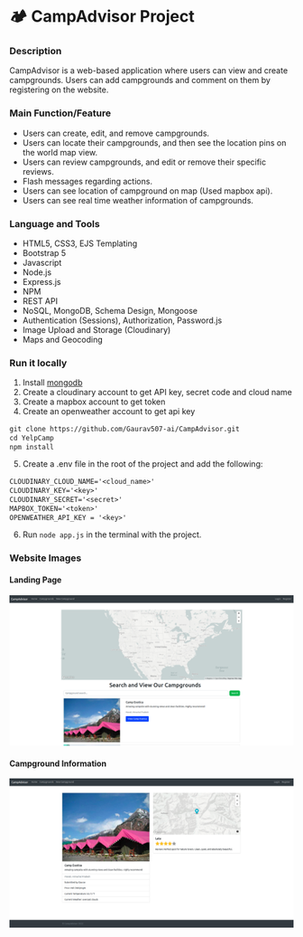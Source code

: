 # 🏕 CampAdvisor Project

### Description

CampAdvisor is a web-based application where users can view and create campgrounds. Users can add
campgrounds and comment on them by registering on the website.

### Main Function/Feature

- Users can create, edit, and remove campgrounds.
- Users can locate their campgrounds, and then see the location pins on the world map view.
- Users can review campgrounds, and edit or remove their specific reviews.
- Flash messages regarding actions.
- Users can see location of campground on map (Used mapbox api).
- Users can see real time weather information of campgrounds.

### Language and Tools

- HTML5, CSS3, EJS Templating
- Bootstrap 5
- Javascript
- Node.js
- Express.js
- NPM
- REST API
- NoSQL, MongoDB, Schema Design, Mongoose
- Authentication (Sessions), Authorization, Password.js
- Image Upload and Storage (Cloudinary)
- Maps and Geocoding

### Run it locally
1. Install [mongodb](https://www.mongodb.com/)
2. Create a cloudinary account to get API key, secret code and cloud name
3. Create a mapbox account to get token
4. Create an openweather account to get api key

```
git clone https://github.com/Gaurav507-ai/CampAdvisor.git
cd YelpCamp
npm install
```

5. Create a .env file in the root of the project and add the following:

```
CLOUDINARY_CLOUD_NAME='<cloud_name>'
CLOUDINARY_KEY='<key>'
CLOUDINARY_SECRET='<secret>'
MAPBOX_TOKEN='<token>'
OPENWEATHER_API_KEY = '<key>'
```

6. Run ```node app.js``` in the terminal with the project.

### Website Images

#### Landing Page

![](images/Index_page.png)

#### Campground Information

![](images/campground_info.PNG)

